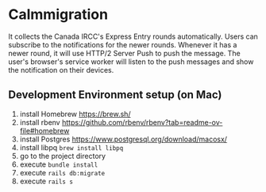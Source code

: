 # Calmmigration

It collects the Canada IRCC's Express Entry rounds automatically. Users can subscribe to the notifications for the newer rounds. Whenever it has a newer round, it will use HTTP/2 Server Push to push the message. The user's browser's service worker will listen to the push messages and show the notification on their devices.

## Development Environment setup (on Mac)
1. install Homebrew https://brew.sh/
2. install rbenv https://github.com/rbenv/rbenv?tab=readme-ov-file#homebrew
3. install Postgres https://www.postgresql.org/download/macosx/
4. install libpq `brew install libpq`
5. go to the project directory
6. execute `bundle install`
7. execute `rails db:migrate`
8. execute `rails s`
